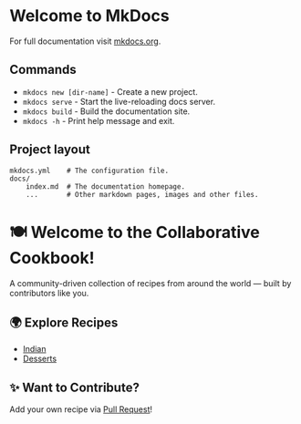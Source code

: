 # Welcome to MkDocs

For full documentation visit [mkdocs.org](https://www.mkdocs.org).

## Commands

* `mkdocs new [dir-name]` - Create a new project.
* `mkdocs serve` - Start the live-reloading docs server.
* `mkdocs build` - Build the documentation site.
* `mkdocs -h` - Print help message and exit.

## Project layout

    mkdocs.yml    # The configuration file.
    docs/
        index.md  # The documentation homepage.
        ...       # Other markdown pages, images and other files.

# 🍽️ Welcome to the Collaborative Cookbook!

A community-driven collection of recipes from around the world — built by contributors like you.

## 🌍 Explore Recipes
- [Indian](#indian)
- [Desserts](#desserts)

## ✨ Want to Contribute?
Add your own recipe via [Pull Request](https://github.com/YOUR-USERNAME/collab-cookbook)!